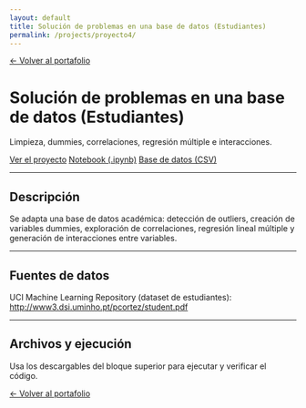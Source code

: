 ```yaml
---
layout: default
title: Solución de problemas en una base de datos (Estudiantes)
permalink: /projects/proyecto4/
---
```


<a class="back-link" href="{{ site.baseurl }}/">← Volver al portafolio</a>

<div class="project-hero">
  <h1>Solución de problemas en una base de datos (Estudiantes)</h1>
  <p class="subtitle">Limpieza, dummies, correlaciones, regresión múltiple e interacciones.</p>

  <div class="cta-row">
    <a class="btn btn-primary" href="{{ site.baseurl }}/notebooks_y_datos/SolucionProblemas.html">Ver el proyecto</a>
    <a class="btn" href="{{ site.baseurl }}/notebooks_y_datos/SolucionProblemas.ipynb">Notebook (.ipynb)</a>
    <a class="btn" href="{{ site.baseurl }}/notebooks_y_datos/data_1_5.csv">Base de datos (CSV)</a>
  </div>
</div>

---

## Descripción

Se adapta una base de datos académica: detección de outliers, creación de variables dummies, exploración de correlaciones, regresión lineal múltiple y generación de interacciones entre variables.

---

## Fuentes de datos

UCI Machine Learning Repository (dataset de estudiantes):  
http://www3.dsi.uminho.pt/pcortez/student.pdf

---

## Archivos y ejecución

Usa los descargables del bloque superior para ejecutar y verificar el código.

<a class="back-link bottom" href="{{ site.baseurl }}/">← Volver al portafolio</a>

